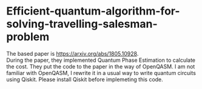 # Efficient-quantum-algorithm-for-solving-travelling-salesman-problem
The based paper is https://arxiv.org/abs/1805.10928.  
During the paper, they implemented Quantum Phase Estimation to calculate the cost. They put the code to the paper in the way of OpenQASM. I am not familiar with OpenQASM, I rewrite it in a usual way to write quantum circuits using Qiskit. Please install Qiskit before implemeting this code.